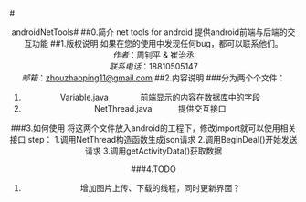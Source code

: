 #<center>androidNetTools#
##0.简介
net tools for android
提供android前端与后端的交互功能
##1.版权说明
如果在您的使用中发现任何bug，都可以联系他们。  
*作者*：周钊平 & 崔治丞  
*联系电话*：18810505147  
*邮箱*：zhouzhaoping11@gmail.com
##2.内容说明
###分为两个个文件：
1. Variable.java　　　　前端显示的内容在数据库中的字段
2. NetThread.java　　　 提供交互接口

###3.如何使用
将这两个文件放入android的工程下，修改import就可以使用相关接口 
step： 
1.调用NetThread构造函数生成json请求
2.调用BeginDeal()开始发送请求
3.调用getActivityData()获取数据

###4.TODO
1. 增加图片上传、下载的线程，同时更新界面？


